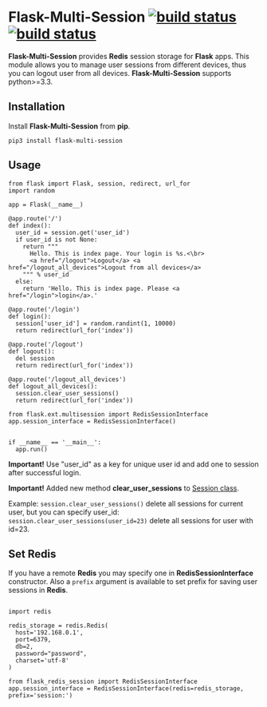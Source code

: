   Flask-Multi-Session [![build status](https://travis-ci.org/atkin1450/flask-multi-session.svg?branch=master)](https://travis-ci.org/atkin1450/flask-multi-session) [![build status](https://pypip.in/license/Flask-Multi-Session/badge.png)](https://pypi.python.org/pypi/Flask-Multi-Session)
==============

__Flask-Multi-Session__ provides __Redis__ session storage for __Flask__ apps. This module allows you to manage user sessions from different devices, thus you can logout user from all devices. __Flask-Multi-Session__ supports python>=3.3.

Installation
--------------
Install __Flask-Multi-Session__ from __pip__.

`pip3 install flask-multi-session`

Usage
--------------
~~~~~~~~~~~~~~
from flask import Flask, session, redirect, url_for
import random

app = Flask(__name__)

@app.route('/')
def index():
  user_id = session.get('user_id')
  if user_id is not None:
    return """
      Hello. This is index page. Your login is %s.<\br>
      <a href="/logout">Logout</a> <a href="/logout_all_devices">Logout from all devices</a>
    """ % user_id
  else:
    return 'Hello. This is index page. Please <a href="/login">login</a>.'

@app.route('/login')
def login():
  session['user_id'] = random.randint(1, 10000)
  return redirect(url_for('index'))

@app.route('/logout')
def logout():
  del session
  return redirect(url_for('index'))

@app.route('/logout_all_devices')
def logout_all_devices():
  session.clear_user_sessions()
  return redirect(url_for('index'))

from flask.ext.multisession import RedisSessionInterface
app.session_interface = RedisSessionInterface()


if __name__ == '__main__':
  app.run()
~~~~~~~~~~~~~~

**Important!** Use "user_id" as a key for unique user id and add one to session after successful login.

**Important!** Added new method __clear_user_sessions__ to [Session class](http://flask.pocoo.org/docs/0.10/api/#sessions).

Example: `session.clear_user_sessions()` delete all sessions for current user, but you can specify user_id: `session.clear_user_sessions(user_id=23)` delete all sessions for user with id=23.

Set Redis
--------------
If you have a remote __Redis__ you may specify one in __RedisSessionInterface__ constructor. Also a `prefix` argument is available to set prefix for saving user sessions in __Redis__.

~~~~~~~~~~~~~~

import redis

redis_storage = redis.Redis(
  host='192.168.0.1',
  port=6379,
  db=2,
  password="password",
  charset='utf-8'
)

from flask_redis_session import RedisSessionInterface
app.session_interface = RedisSessionInterface(redis=redis_storage, prefix='session:')
~~~~~~~~~~~~~~
